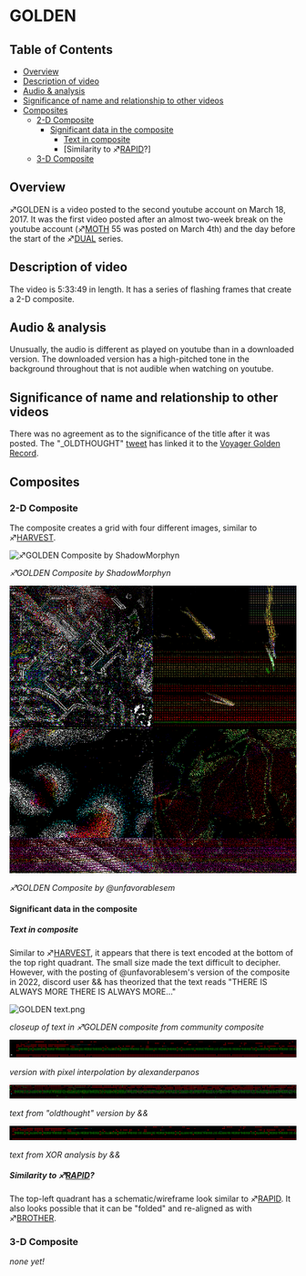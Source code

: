 # GOLDEN

## Table of Contents
  * [Overview](#overview)
  * [Description of video](#description-of-video)
  * [Audio & analysis](#audio---analysis)
  * [Significance of name and relationship to other videos](#significance-of-name-and-relationship-to-other-videos)
  * [Composites](#composites)
    + [2-D Composite](#2-d-composite)
      - [Significant data in the composite](#significant-data-in-the-composite)
        * [Text in composite](#text-in-composite)
        * [Similarity to ♐[RAPID](RAPID "wikilink")?]
    + [3-D Composite](#3-d-composite)

## Overview

♐GOLDEN is a video posted to the second youtube account on March 18,
2017. It was the first video posted after an almost two-week break on
the youtube account (♐[MOTH](MOTH "wikilink") 55 was posted on March
4th) and the day before the start of the ♐[DUAL](DUAL "wikilink")
series.

## Description of video

The video is 5:33:49 in length. It has a series of flashing frames that create a 2-D composite.

## Audio & analysis

Unusually, the audio is different as played on youtube than in a
downloaded version. The downloaded version has a high-pitched tone in
the background throughout that is not audible when watching on youtube.

## Significance of name and relationship to other videos

There was no agreement as to the significance of the title after it was posted. The "\_OLDTHOUGHT" [tweet](June_2022_twitter_posts "wikilink") has linked it to the [Voyager Golden Record](https://en.wikipedia.org/wiki/Voyager_Golden_Record).

## Composites

### 2-D Composite

The composite creates a grid with four different images, similar to ♐[HARVEST](HARVEST "wikilink").

![♐GOLDEN Composite by ShadowMorphyn](GOLDEN.png)

*♐GOLDEN Composite by ShadowMorphyn*

![♐GOLDEN Composite by @unfavorablesem](june_22_GOLDEN_version.png)

*♐GOLDEN Composite by @unfavorablesem*


#### Significant data in the composite

##### Text in composite

Similar to ♐[HARVEST](HARVEST "wikilink"), it appears that there is text encoded at the bottom of the top right quadrant. The small size made the text difficult to decipher. However, with the posting of @unfavorablesem's version of the composite in 2022, discord user && has theorized that the text reads "THERE IS ALWAYS MORE THERE IS ALWAYS MORE..." 

![GOLDEN text.png](GOLDEN_text.png " GOLDEN text.png")

*closeup of text in ♐GOLDEN composite from community composite*

![GOLDEN text interpolation](golden_text_interpolation.png "GOLDEN text interpolation")

*version with pixel interpolation by alexanderpanos*

![oldthought tweet version](golden_text_oldthought.png "oldthought tweet version")

*text from "oldthought" version by &&*

![GOLDEN text xor](golden_text_xor.png "GOLDEN text xor")

*text from XOR analysis by &&*

##### Similarity to ♐[RAPID](RAPID "wikilink")?

The top-left quadrant has a schematic/wireframe look similar to
♐[RAPID](RAPID "wikilink"). It also looks possible that it can be
"folded" and re-aligned as with ♐[BROTHER](BROTHER "wikilink").

### 3-D Composite

*none yet\!*

